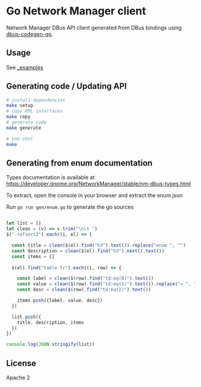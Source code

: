# Go Network Manager client

Network Manager DBus API client generated from DBus bindings using [dbus-codegen-go](https://github.com/amenzhinsky/dbus-codegen-go).

## Usage

See [_examples](./_examples)

## Generating code / Updating API

```sh
# install dependencies
make setup
# copy XML interfaces
make copy
# generate code
make generate

# one-shot
make
```

## Generating from enum documentation

Types documentation is available at https://developer.gnome.org/NetworkManager/stable/nm-dbus-types.html

To extract, open the console in your browser and extract the enum.json

Run `go run gen/enum.go` to generate the go sources

```js

let list = []
let clean = (v) => v.trim("\n\t ")
$(".refsect2").each((i, el) => {

  const title = clean($(el).find("h3").text()).replace("enum ", "")
  const description = clean($(el).find("h3").next().text())
  const items = []
  
  $(el).find("table tr").each((i, row) => {

    const label = clean($(row).find("td:eq(0)").text())
    const value = clean($(row).find("td:eq(1)").text()).replace("= ", "")
    const desc = clean($(row).find("td:eq(2)").text())

    items.push({label, value, desc})
  })

  list.push({
    title, description, items
  })
})

console.log(JSON.stringify(list))

```

## License

Apache 2